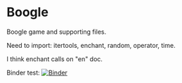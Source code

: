 # Boogle
Boogle game and supporting files.

Need to import:
itertools,
enchant,
random,
operator,
time.

I think enchant calls on "en" doc.

Binder test:
[![Binder](https://mybinder.org/badge_logo.svg)](https://mybinder.org/v2/gh/kajpeterson/Boogle/HEAD)

